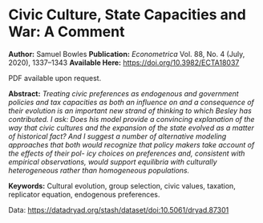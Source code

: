 # Civic Culture, State Capacities and War: A Comment

**Author:** Samuel Bowles
**Publication:** *Econometrica* Vol. 88, No. 4 (July, 2020), 1337–1343
**Available Here:** https://doi.org/10.3982/ECTA18037

PDF available upon request.

**Abstract:**
*Treating civic preferences as endogenous and government policies and tax capacities as both an influence on and a consequence of their evolution is an important new strand of thinking to which Besley has contributed. I ask: Does his model provide a convincing explanation of the way that civic cultures and the expansion of the state evolved as a matter of historical fact? And I suggest a number of alternative modeling approaches that both would recognize that policy makers take account of the effects of their pol- icy choices on preferences and, consistent with empirical observations, would support equilibria with culturally heterogeneous rather than homogeneous populations.*

**Keywords:** Cultural evolution, group selection, civic values, taxation, replicator equation, endogenous preferences.

Data:  https://datadryad.org/stash/dataset/doi:10.5061/dryad.87301
